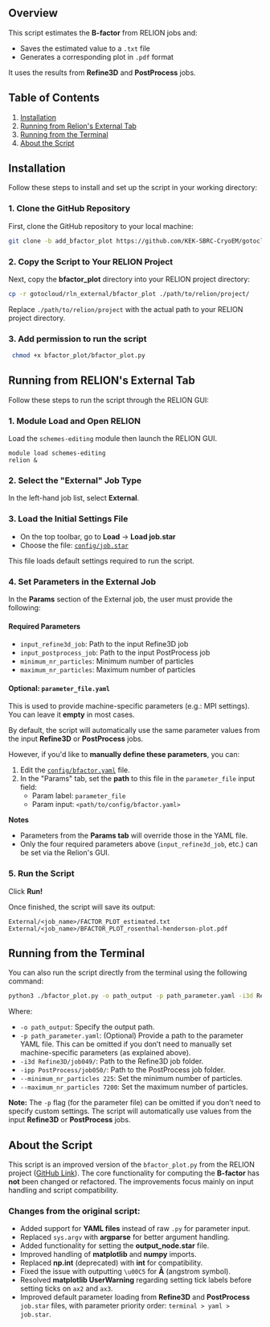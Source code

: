 ## Overview

This script estimates the **B-factor** from RELION jobs and:

- Saves the estimated value to a `.txt` file
- Generates a corresponding plot in `.pdf` format

It uses the results from **Refine3D** and **PostProcess** jobs.

## Table of Contents
1. [Installation](#installation)
2. [Running from Relion's External Tab](#running-from-relions-external-tab)
3. [Running from the Terminal](#running-from-the-terminal)
4. [About the Script](#about-the-script)

## Installation

Follow these steps to install and set up the script in your working directory:

### 1. Clone the GitHub Repository

First, clone the GitHub repository to your local machine:

```bash
git clone -b add_bfactor_plot https://github.com/KEK-SBRC-CryoEM/gotocloud.git
```

### 2. Copy the Script to Your RELION Project

Next, copy the **bfactor_plot** directory into your RELION project directory:

```bash
cp -r gotocloud/rln_external/bfactor_plot ./path/to/relion/project/
```

Replace `./path/to/relion/project` with the actual path to your RELION project directory.

### 3. Add permission to run the script
```bash
 chmod +x bfactor_plot/bfactor_plot.py
 ```

## Running from RELION's External Tab

Follow these steps to run the script through the RELION GUI:

### 1. Module Load and Open RELION
Load the `schemes-editing` module then launch the RELION GUI.
```
module load schemes-editing
relion &
```

### 2. Select the "External" Job Type

In the left-hand job list, select **External**.

### 3. Load the Initial Settings File

- On the top toolbar, go to **Load** → **Load job.star**
- Choose the file: [`config/job.star`](config/job.star)

This file loads default settings required to run the script.

### 4. Set Parameters in the External Job

In the **Params** section of the External job, the user must provide the following:

#### **Required Parameters**
- `input_refine3d_job`: Path to the input Refine3D job
- `input_postprocess_job`: Path to the input PostProcess job
- `minimum_nr_particles`: Minimum number of particles
- `maximum_nr_particles`: Maximum number of particles

#### **Optional: `parameter_file.yaml`**
This is used to provide machine-specific parameters (e.g.: MPI settings). You can leave it **empty** in most cases.

By default, the script will automatically use the same parameter values from the input **Refine3D** or **PostProcess** jobs.

However, if you'd like to **manually define these parameters**, you can:

1. Edit the [`config/bfactor.yaml`](config/bfactor.yaml) file.
2. In the "Params" tab, set the **path** to this file in the `parameter_file` input field:
   - Param label: `parameter_file`  
   - Param input: `<path/to/config/bfactor.yaml>`

**Notes**  
- Parameters from the **Params tab** will override those in the YAML file.  
- Only the four required parameters above (`input_refine3d_job`, etc.) can be set via the Relion's GUI.  

### 5. Run the Script

Click **Run!**

Once finished, the script will save its output:
```
External/<job_name>/FACTOR_PLOT_estimated.txt
External/<job_name>/BFACTOR_PLOT_rosenthal-henderson-plot.pdf
```

## Running from the Terminal
You can also run the script directly from the terminal using the following command:

```bash
python3 ./bfactor_plot.py -o path_output -p path_parameter.yaml -i3d Refine3D/job049/ -ipp PostProcess/job050/ --minimum_nr_particles 225 --maximum_nr_particles 7200
```
Where:
- `-o path_output`: Specify the output path.
- `-p path_parameter.yaml`: (Optional) Provide a path to the parameter YAML file. This can be omitted if you don’t need to manually set machine-specific parameters (as explained above).
- `-i3d Refine3D/job049/`: Path to the Refine3D job folder.
- `-ipp PostProcess/job050/`: Path to the PostProcess job folder.
- `--minimum_nr_particles 225`: Set the minimum number of particles.
- `--maximum_nr_particles 7200`: Set the maximum number of particles.

**Note:** The `-p` flag (for the parameter file) can be omitted if you don’t need to specify custom settings. The script will automatically use values from the input **Refine3D** or **PostProcess** jobs.

## About the Script

This script is an improved version of the `bfactor_plot.py` from the RELION project ([GitHub Link](https://github.com/3dem/relion/blob/master/scripts/bfactor_plot.py)). The core functionality for computing the **B-factor** has **not** been changed or refactored. The improvements focus mainly on input handling and script compatibility.

### Changes from the original script:
- Added support for **YAML files** instead of raw `.py` for parameter input.
- Replaced `sys.argv` with **argparse** for better argument handling.
- Added functionality for setting the **output_node.star** file.
- Improved handling of **matplotlib** and **numpy** imports.
- Replaced **np.int** (deprecated) with **int** for compatibility.
- Fixed the issue with outputting `\u00C5` for **Å** (angstrom symbol).
- Resolved **matplotlib UserWarning** regarding setting tick labels before setting ticks on `ax2` and `ax3`.
- Improved default parameter loading from **Refine3D** and **PostProcess** `job.star` files, with parameter priority order: `terminal > yaml > job.star`.





